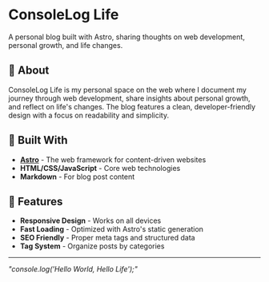 # ConsoleLog Life

A personal blog built with Astro, sharing thoughts on web development, personal growth, and life changes.

## 🌟 About

ConsoleLog Life is my personal space on the web where I document my journey through web development, share insights about personal growth, and reflect on life's changes. The blog features a clean, developer-friendly design with a focus on readability and simplicity.

## 🚀 Built With

- **[Astro](https://astro.build/)** - The web framework for content-driven websites
- **HTML/CSS/JavaScript** - Core web technologies
- **Markdown** - For blog post content

## 🎨 Features

- **Responsive Design** - Works on all devices
- **Fast Loading** - Optimized with Astro's static generation
- **SEO Friendly** - Proper meta tags and structured data
- **Tag System** - Organize posts by categories

---

*"console.log('Hello World, Hello Life');"*